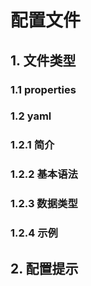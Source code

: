 # 配置文件

## 1. 文件类型

### 1.1 properties

### 1.2 yaml

### 1.2.1 简介

### 1.2.2 基本语法

### 1.2.3 数据类型

### 1.2.4 示例



## 2. 配置提示